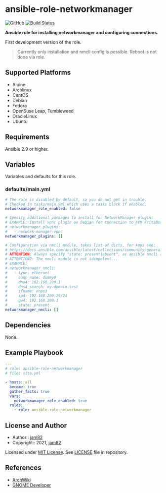 # ansible-role-networkmanager

![GitHub](https://img.shields.io/github/license/jam82/ansible-role-networkmanager) [![Build Status](https://travis-ci.org/jam82/ansible-role-network-manager.svg?branch=main)](https://travis-ci.org/jam82/ansible-role-network-manager)

**Ansible role for installing networkmanager and configuring connections.**

First development version of the role.

> Currently only installation and nmcli config is possible.
> Reboot is not done via role.

## Supported Platforms

- Alpine
- Archlinux
- CentOS
- Debian
- Fedora
- OpenSuse Leap, Tumbleweed
- OracleLinux
- Ubuntu

## Requirements

Ansible 2.9 or higher.

## Variables

Variables and defaults for this role.

### defaults/main.yml

```yaml
# The role is disabled by default, so you do not get in trouble.
# Checked in tasks/main.yml which uses a tasks block if enabled.
networkmanager_role_enabled: false

# Specify additional packages to install for NetworkManager plugin:
# EXAMPLE: Install vpnc plugin on Debian for connection to AVM FritzBox VPN
# networkmanager_plugins:
#   - network-manager-vpnc
networkmanager_plugins: []

# Configuration via nmcli module, takes list of dicts, for keys see:
# https://docs.ansible.com/ansible/latest/collections/community/general/nmcli_module.html
# ATTENTION: Always specify "state: present|absent", as ansible nmcli requires it.
# ATTENTION2: The nmcli module is not idempotent...
# EXAMPLE:
# networkmanager_nmcli:
#   - type: ethernet
#     conn_name: dummy0
#     dns4: 192.168.200.1
#     dns4_search: my.domain.test
#     ifname: enps3
#     ip4: 192.168.200.25/24
#     gw4: 192.168.200.1
#     state: present
networkmanager_nmcli: []
```

## Dependencies

None.

## Example Playbook

```yaml
---
# role: ansible-role-networkmanager
# file: site.yml

- hosts: all
  become: true
  gather_facts: true
  vars:
    networkmanager_role_enabled: true
  roles:
    - role: ansible-role-networkmanager
```

## License and Author

- Author:: [jam82](https://github.com/jam82/)
- Copyright:: 2021, [jam82](https://github.com/jam82/)

Licensed under [MIT License](https://opensource.org/licenses/MIT).
See [LICENSE](https://github.com/jam82/ansible-role-networkmanager/blob/master/LICENSE) file in repository.

## References

- [ArchWiki](https://wiki.archlinux.org/title/NetworkManager)
- [GNOME Developer](https://developer.gnome.org/NetworkManager/stable/NetworkManager.conf.html)
